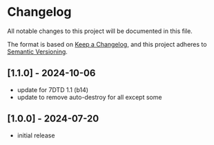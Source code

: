 # Changelog

All notable changes to this project will be documented in this file.

The format is based on [Keep a Changelog](https://keepachangelog.com/en/1.0.0/),
and this project adheres to [Semantic Versioning](https://semver.org/spec/v2.0.0.html).

## [1.1.0] - 2024-10-06

- update for 7DTD 1.1 (b14)
- update to remove auto-destroy for all except some

## [1.0.0] - 2024-07-20

- initial release
